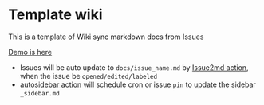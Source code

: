 # Template wiki

This is a template of Wiki sync markdown docs from Issues 

[Demo is here](https://junxnone.github.io/twiki/)

- Issues will be auto update to `docs/issue_name.md` by [Issue2md action](https://github.com/junxnone/wiki_issue2md), when the issue be `opened/edited/labeled`
- [autosidebar action](https://github.com/junxnone/autosidebar) will schedule cron or issue `pin` to update the sidebar `_sidebar.md`

